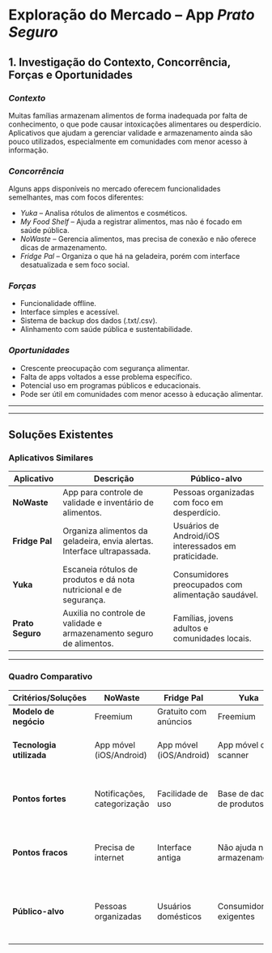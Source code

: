 # Exploração do Mercado – App *Prato Seguro*

## 1. Investigação do Contexto, Concorrência, Forças e Oportunidades

### *Contexto*
Muitas famílias armazenam alimentos de forma inadequada por falta de conhecimento, o que pode causar intoxicações alimentares ou desperdício. Aplicativos que ajudam a gerenciar validade e armazenamento ainda são pouco utilizados, especialmente em comunidades com menor acesso à informação.

### *Concorrência*
Alguns apps disponíveis no mercado oferecem funcionalidades semelhantes, mas com focos diferentes:
- *Yuka* – Analisa rótulos de alimentos e cosméticos.
- *My Food Shelf* – Ajuda a registrar alimentos, mas não é focado em saúde pública.
- *NoWaste* – Gerencia alimentos, mas precisa de conexão e não oferece dicas de armazenamento.
- *Fridge Pal* – Organiza o que há na geladeira, porém com interface desatualizada e sem foco social.

### *Forças*
- Funcionalidade offline.
- Interface simples e acessível.
- Sistema de backup dos dados (.txt/.csv).
- Alinhamento com saúde pública e sustentabilidade.

### *Oportunidades*
- Crescente preocupação com segurança alimentar.
- Falta de apps voltados a esse problema específico.
- Potencial uso em programas públicos e educacionais.
- Pode ser útil em comunidades com menor acesso à educação alimentar.

---





-----
## Soluções Existentes

### Aplicativos Similares

| Aplicativo    | Descrição                                                                 | Público-alvo                                                   |
|---------------|---------------------------------------------------------------------------|-----------------------------------------------------------------|
| **NoWaste**       | App para controle de validade e inventário de alimentos.                  | Pessoas organizadas com foco em desperdício.                   |
| **Fridge Pal**    | Organiza alimentos da geladeira, envia alertas. Interface ultrapassada.   | Usuários de Android/iOS interessados em praticidade.           |
| **Yuka**          | Escaneia rótulos de produtos e dá nota nutricional e de segurança.        | Consumidores preocupados com alimentação saudável.             |
| **Prato Seguro**  | Auxilia no controle de validade e armazenamento seguro de alimentos.      | Famílias, jovens adultos e comunidades locais.                 |

---

### Quadro Comparativo

| Critérios/Soluções       | **NoWaste**                | **Fridge Pal**            | **Yuka**                    | **Prato Seguro**                                              |
|--------------------------|----------------------------|----------------------------|-----------------------------|---------------------------------------------------------------|
| **Modelo de negócio**    | Freemium                   | Gratuito com anúncios      | Freemium                    | Gratuito com foco social                                      |
| **Tecnologia utilizada** | App móvel (iOS/Android)    | App móvel (iOS/Android)    | App móvel com scanner       | App móvel com banco local + backup (.csv/.txt)               |
| **Pontos fortes**        | Notificações, categorização| Facilidade de uso          | Base de dados de produtos   | Offline, acessível, educativo, com guia de uso               |
| **Pontos fracos**        | Precisa de internet        | Interface antiga           | Não ajuda no armazenamento  | Sem escaneamento automático (por enquanto)                   |
| **Público-alvo**         | Pessoas organizadas        | Usuários domésticos        | Consumidores exigentes      | Famílias, comunidades locais, pessoas sem acesso a apps complexos |


